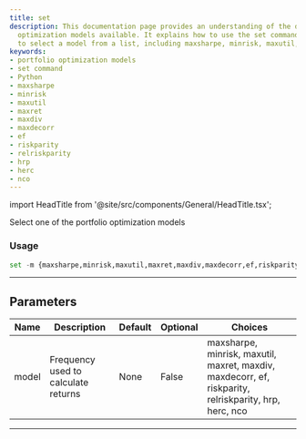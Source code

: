 ```yaml
---
title: set
description: This documentation page provides an understanding of the different portfolio
  optimization models available. It explains how to use the set command in Python
  to select a model from a list, including maxsharpe, minrisk, maxutil, and others.
keywords:
- portfolio optimization models
- set command
- Python
- maxsharpe
- minrisk
- maxutil
- maxret
- maxdiv
- maxdecorr
- ef
- riskparity
- relriskparity
- hrp
- herc
- nco
---
```


import HeadTitle from '@site/src/components/General/HeadTitle.tsx';

<HeadTitle title="portfolio/parameters/set /po - Reference | OpenBB Terminal Docs" />

Select one of the portfolio optimization models

### Usage

```python
set -m {maxsharpe,minrisk,maxutil,maxret,maxdiv,maxdecorr,ef,riskparity,relriskparity,hrp,herc,nco}
```

---

## Parameters

| Name | Description | Default | Optional | Choices |
| ---- | ----------- | ------- | -------- | ------- |
| model | Frequency used to calculate returns | None | False | maxsharpe, minrisk, maxutil, maxret, maxdiv, maxdecorr, ef, riskparity, relriskparity, hrp, herc, nco |

---
